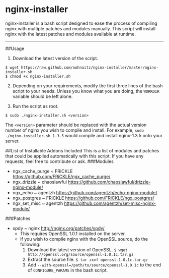 nginx-installer
===============
nginx-installer is a bash script designed to ease the process of compiling nginx with multiple patches and modules manually. This script will install nginx with the latest patches and modules available at runtime.

---

##Usage

1. Download the latest version of the script.
  ```
  $ wget https://raw.github.com/oohnoitz/nginx-installer/master/nginx-installer.sh
  $ chmod +x nginx-installer.sh
  ```

2. Depending on your requirements, modify the first three lines of the bash script to your needs. Unless you know what you are doing, the ```WORKDIR``` variable should be left alone.

3. Run the script as root.
  ```
  $ sudo ./nginx-installer.sh <version>
  ```
  The ```<version>``` parameter should be replaced with the actual version number of nginx you wish to compile and install. For example, ```sudo ./nginx-installer.sh 1.3.5``` would compile and install nginx-1.3.5 onto your server.

##List of Installable Addons Included
This is a list of modules and patches that could be applied automatically with this script. If you have any requests, feel free to contribute or ask.
###Modules
- ngx_cache_purge ~ FRiCKLE https://github.com/FRiCKLE/ngx_cache_purge/
- ngx_drizzle ~ chaoslawful https://github.com/chaoslawful/drizzle-nginx-module/
- ngx_echo ~ agentzh https://github.com/agentzh/echo-nginx-module/
- ngx_postgres ~ FRiCKLE https://github.com/FRiCKLE/ngx_postgres/
- ngx_set_misc ~ agentzh https://github.com/agentzh/set-misc-nginx-module/

###Patches
- spdy ~ nginx http://nginx.org/patches/spdy/
  * This requires OpenSSL 1.0.1 installed on the server.
  * If you wish to compile nginx with the OpenSSL source, do the following:
      1. Download the latest version of OpenSSL. ```$ wget http://openssl.org/source/openssl-1.0.1c.tar.gz```
      2. Extract the source file. ```$ tar zxvf openssl-1.0.1c.tar.gz```
      3. Add ```--with-openssl=/path/to/source/openssl-1.0.1c``` to the end of ```CONFIGURE_PARAMS``` in the bash script.
    